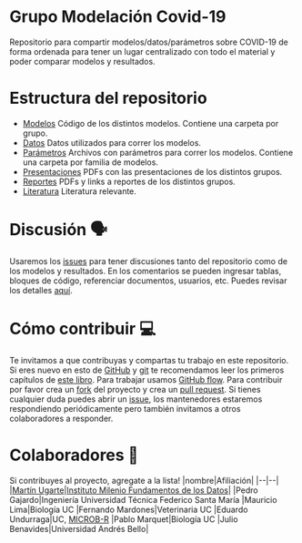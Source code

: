 
# Grupo Modelación Covid-19
Repositorio para compartir modelos/datos/parámetros sobre COVID-19 de forma ordenada para tener un lugar centralizado con todo el material y poder comparar modelos y resultados.

# Estructura del repositorio
- [Modelos](modelos/) Código de los distintos modelos. Contiene una carpeta por grupo.
- [Datos](datos/) Datos utilizados para correr los modelos.
- [Parámetros](parametros/) Archivos con parámetros para correr los modelos. Contiene una carpeta por familia de modelos.
- [Presentaciones](presentaciones/) PDFs con las presentaciones de los distintos grupos.
- [Reportes](reportes/) PDFs y links a reportes de los distintos grupos.
- [Literatura](literatura/) Literatura relevante.

# Discusión 🗣
Usaremos los [issues](https://github.com/IMFD-DITT/modelamiento-covid/issues) para tener discusiones tanto del repositorio como de los modelos y resultados. En los comentarios se pueden ingresar tablas, bloques de código, referenciar documentos, usuarios, etc. Puedes revisar los detalles [aquí](https://help.github.com/en/github/writing-on-github).


# Cómo contribuir 💻
Te invitamos a que contribuyas y compartas tu trabajo en este repositorio. Si eres nuevo en esto de [GitHub](https://github.com) y [git](https://git-scm.com/) te recomendamos leer los primeros capítulos de [este libro](https://git-scm.com/book/en/v2). Para trabajar usamos [GitHub flow](https://guides.github.com/introduction/flow/). Para contribuir por favor crea un [fork](https://help.github.com/en/github/getting-started-with-github/fork-a-repo) del proyecto y crea un [pull request](https://help.github.com/en/github/collaborating-with-issues-and-pull-requests/creating-a-pull-request-from-a-fork). Si tienes cualquier duda puedes abrir un [issue](https://github.com/IMFD-DITT/modelamiento-covid/issues), los mantenedores estaremos respondiendo periódicamente pero también invitamos a otros colaboradores a responder.

# Colaboradores 👥
Si contribuyes al proyecto, agregate a la lista!
|nombre|Afiliación|
|--|--|
|[Martín Ugarte](https://martinugarte.com)|[Instituto Milenio Fundamentos de los Datos](https://imfd.cl)|
|Pedro Gajardo|Ingeniería Universidad Técnica Federico Santa María
|Mauricio Lima|Biología UC
|Fernando Mardones|Veterinaria UC 
|Eduardo Undurraga|UC, [MICROB-R](https://www.microb-r.org/) 
|Pablo Marquet|Biología UC
|Julio Benavides|Universidad Andrés Bello|